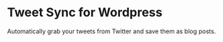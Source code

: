 Tweet Sync for Wordpress
==========

Automatically grab your tweets from Twitter and save them as blog posts.
